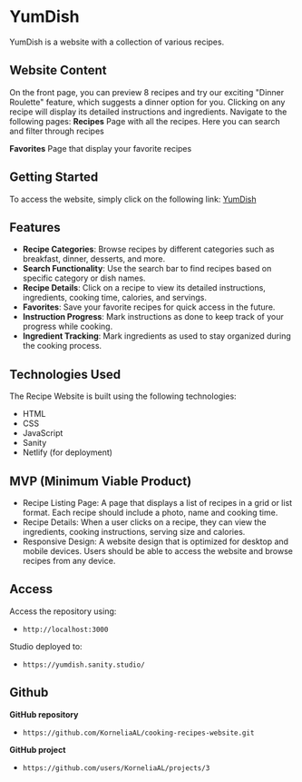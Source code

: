 # YumDish

YumDish is a website with a collection of various recipes. 

## Website Content 

On the front page, you can preview 8 recipes and try our exciting "Dinner Roulette" feature, which suggests a dinner option for you. Clicking on any recipe will display its detailed instructions and ingredients. Navigate to the following pages:
**Recipes** 
Page with all the recipes. Here you can search and filter through recipes

**Favorites**
Page that display your favorite recipes

## Getting Started

To access the website, simply click on the following link: [YumDish](https://yumdish.netlify.app/)

## Features

- **Recipe Categories**: Browse recipes by different categories such as breakfast, dinner, desserts, and more.
- **Search Functionality**: Use the search bar to find recipes based on specific category or dish names.
- **Recipe Details**: Click on a recipe to view its detailed instructions, ingredients, cooking time, calories, and servings.
- **Favorites**: Save your favorite recipes for quick access in the future.
- **Instruction Progress**: Mark instructions as done to keep track of your progress while cooking.
- **Ingredient Tracking**: Mark ingredients as used to stay organized during the cooking process.


## Technologies Used

The Recipe Website is built using the following technologies:

- HTML
- CSS
- JavaScript
- Sanity
- Netlify (for deployment)

## MVP (Minimum Viable Product)
- Recipe Listing Page: A page that displays a list of recipes in a grid or list format. Each recipe should include a photo, name and
cooking time. 
- Recipe Details: When a user clicks on a recipe, they can view the ingredients, cooking instructions, serving size and calories. 
- Responsive Design: A website design that is optimized for desktop and mobile devices. Users should be able to access the website and browse recipes from any device.

## Access 
Access the repository using:
- `http://localhost:3000`

Studio deployed to:
- `https://yumdish.sanity.studio/`

## Github
**GitHub repository**
- `https://github.com/KorneliaAL/cooking-recipes-website.git`

**GitHub project**
- `https://github.com/users/KorneliaAL/projects/3`
